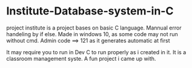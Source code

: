 # Institute-Database-system-in-C
project institute is a project bases on basic C language.
Mannual error handeling by if else. Made in windows 10,  as some code may not run without cmd.
Admin code ==> 121 as it generates automatic at first

It may require you to run in Dev C to run properly as i created in it.
It is a classroom management syste. A fun project i came up with.
